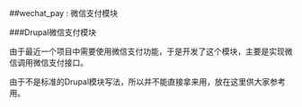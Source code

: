 ##wechat_pay : 微信支付模块

###Drupal微信支付模块

由于最近一个项目中需要使用微信支付功能，于是开发了这个模块，主要是实现微信调用微信支付接口。

由于不是标准的Drupal模块写法，所以并不能直接拿来用，放在这里供大家参考用。
